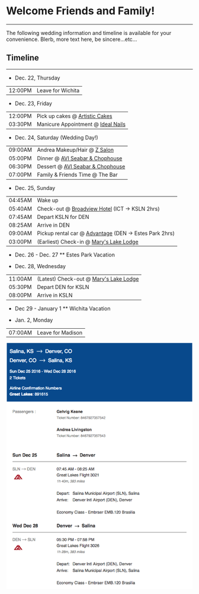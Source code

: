 # Welcome Friends and Family!
---

The following wedding information and timeline is available for your convenience. Blerb, more text here, be sincere...etc...

## Timeline
---

* Dec. 22, Thursday

| | |
--- | ---
12:00PM | Leave for Wichita

* Dec. 23, Friday

| | |
--- | ---
12:00PM | Pick up cakes @ [Artistic Cakes](http://www.artisticcakes.com/)
03:30PM | Manicure Appointment @ [Ideal Nails](https://www.facebook.com/Ideal-nails-259953634350916/)

* Dec. 24, Saturday (Wedding Day!)

| | |
--- | ---
09:00AM | Andrea Makeup/Hair @ [Z Salon](http://www.salonzwichita.com/)
05:00PM | Dinner @ [AVI Seabar & Chophouse](https://www.facebook.com/pg/AVISeabarAndChophouse/about)
06:30PM | Dessert @ [AVI Seabar & Chophouse](https://www.facebook.com/pg/AVISeabarAndChophouse/about)
07:00PM | Family & Friends Time @ The Bar

* Dec. 25, Sunday

| | |
--- | ---
04:45AM | Wake up
05:40AM | Check-out @ [Broadview Hotel](https://druryhotels.com/locations/wichita-ks/drury-plaza-hotel-broadview-wichita) (ICT -> KSLN 2hrs)
07:45AM | Depart KSLN for DEN
08:25AM | Arrive in DEN
09:00AM | Pickup rental car @ [Advantage](https://www.advantage.com/location/denver-intl-airport-den) (DEN -> Estes Park 2hrs)
03:00PM | (Earliest) Check-in @ [Mary's Lake Lodge](http://www.maryslakelodge.com/)

* Dec. 26 - Dec. 27
** Estes Park Vacation

* Dec. 28, Wednesday

| | |
--- | ---
11:00AM | (Latest) Check-out @ [Mary's Lake Lodge](http://www.maryslakelodge.com/)
05:30PM | Depart DEN for KSLN
08:00PM | Arrive in KSLN

* Dec 29 - January 1
** Wichita Vacation

* Jan. 2, Monday

| | |
--- | ---
07:00AM | Leave for Madison

![Flight Information](denver_flight.png)
